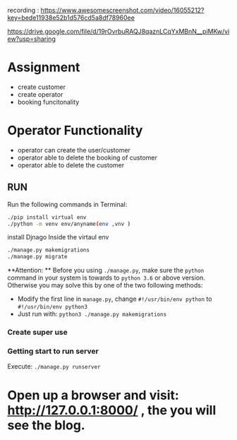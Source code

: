 recording : https://www.awesomescreenshot.com/video/16055212?key=bede11938e52b1d576cd5a8df78960ee

https://drive.google.com/file/d/19rOvrbuRAQJ8qaznLCqYxMBnN__piMKw/view?usp=sharing

# Assignment
  - create customer 
  - create operator
  - booking funcitonality
# Operator Functionality
- operator can create the user/customer 
- operator able to delete the booking of customer
- operator able to delete the customer
  


## RUN

Run the following commands in Terminal:

```bash
./pip install virtual env
./python -m venv env/anyname(env ,vnv )
```
install Djnago Inside the virtaul env


```bash
./manage.py makemigrations
./manage.py migrate
```

**Attention: ** Before you using `./manage.py`, make sure the `python` command in your system is towards to `python 3.6` or above version. Otherwise you may solve this by one of the two following methods:
- Modify the first line in `manage.py`, change `#!/usr/bin/env python` to `#!/usr/bin/env python3`
- Just run with: `python3 ./manage.py makemigrations`
### Create super use

### Getting start to run server
Execute: `./manage.py runserver`

Open up a browser and visit: http://127.0.0.1:8000/ , the you will see the blog.
=======
  
